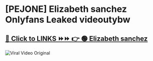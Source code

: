 
 # [PEJONE] Elizabeth sanchez Onlyfans Leaked videoutybw

## <h2><a href="https://clipsfans.com/Elizabeth_sanchez&ref=git">🔗 Click to LINKS ⏩⏩ 👉 🟢 Elizabeth sanchez </a></h2>

<a href="https://clipsfans.com/Elizabeth_sanchez&ref=git" rel="nofollow" data-target="animated-image.originalLink"><img src="https://i.ibb.co.com/xMMVF88/686577567.gif" alt="Viral Video Original" style="max-width: 100%; display: inline-block;" data-target="animated-image.originalImage"></a>

